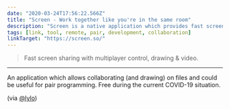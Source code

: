 ```yaml
---
date: "2020-03-24T17:56:22.566Z"
title: "Screen - Work together like you're in the same room"
description: "Screen is a native application which provides fast screen sharing with multiplayer control, drawing & video."
tags: [link, tool, remote, pair, development, collaboration]
linkTarget: "https://screen.so/"
---
```

> Fast screen sharing with multiplayer control, drawing & video.
---

An application which allows collaborating (and drawing) on files and could be useful for pair programming. Free during the current COVID-19 situation. 

(via [@lylo](https://twitter.com/lylo))
